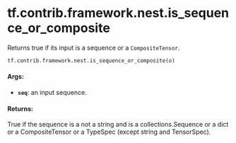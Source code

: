 <div itemscope itemtype="http://developers.google.com/ReferenceObject">
<meta itemprop="name" content="tf.contrib.framework.nest.is_sequence_or_composite" />
<meta itemprop="path" content="Stable" />
</div>

# tf.contrib.framework.nest.is_sequence_or_composite

Returns true if its input is a sequence or a `CompositeTensor`.

``` python
tf.contrib.framework.nest.is_sequence_or_composite(o)
```

<!-- Placeholder for "Used in" -->


#### Args:


* <b>`seq`</b>: an input sequence.


#### Returns:

True if the sequence is a not a string and is a collections.Sequence or a
dict or a CompositeTensor or a TypeSpec (except string and TensorSpec).
